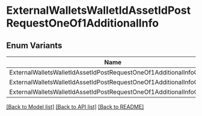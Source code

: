 # ExternalWalletsWalletIdAssetIdPostRequestOneOf1AdditionalInfo

## Enum Variants

| Name | Description |
|---- | -----|
| ExternalWalletsWalletIdAssetIdPostRequestOneOf1AdditionalInfoOneOf |  |
| ExternalWalletsWalletIdAssetIdPostRequestOneOf1AdditionalInfoOneOf1 |  |
| ExternalWalletsWalletIdAssetIdPostRequestOneOf1AdditionalInfoOneOf2 |  |

[[Back to Model list]](../README.md#documentation-for-models) [[Back to API list]](../README.md#documentation-for-api-endpoints) [[Back to README]](../README.md)


